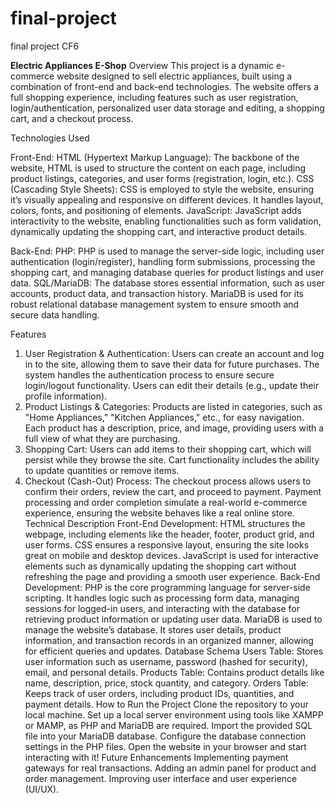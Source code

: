 # final-project
final project CF6

**Electric Appliances E-Shop**
Overview
This project is a dynamic e-commerce website designed to sell electric appliances, built using a combination of front-end and back-end technologies. The website offers a full shopping experience, including features such as user registration, login/authentication, personalized user data storage and editing, a shopping cart, and a checkout process.

Technologies Used


Front-End:
HTML (Hypertext Markup Language): The backbone of the website, HTML is used to structure the content on each page, including product listings, categories, and user forms (registration, login, etc.).
CSS (Cascading Style Sheets): CSS is employed to style the website, ensuring it’s visually appealing and responsive on different devices. It handles layout, colors, fonts, and positioning of elements.
JavaScript: JavaScript adds interactivity to the website, enabling functionalities such as form validation, dynamically updating the shopping cart, and interactive product details.


Back-End:
PHP: PHP is used to manage the server-side logic, including user authentication (login/register), handling form submissions, processing the shopping cart, and managing database queries for product listings and user data.
SQL/MariaDB: The database stores essential information, such as user accounts, product data, and transaction history. MariaDB is used for its robust relational database management system to ensure smooth and secure data handling.



Features
1. User Registration & Authentication:
Users can create an account and log in to the site, allowing them to save their data for future purchases.
The system handles the authentication process to ensure secure login/logout functionality.
Users can edit their details (e.g., update their profile information).
2. Product Listings & Categories:
Products are listed in categories, such as "Home Appliances," "Kitchen Appliances," etc., for easy navigation.
Each product has a description, price, and image, providing users with a full view of what they are purchasing.
3. Shopping Cart:
Users can add items to their shopping cart, which will persist while they browse the site.
Cart functionality includes the ability to update quantities or remove items.
4. Checkout (Cash-Out) Process:
The checkout process allows users to confirm their orders, review the cart, and proceed to payment.
Payment processing and order completion simulate a real-world e-commerce experience, ensuring the website behaves like a real online store.
Technical Description
Front-End Development:
HTML structures the webpage, including elements like the header, footer, product grid, and user forms.
CSS ensures a responsive layout, ensuring the site looks great on mobile and desktop devices.
JavaScript is used for interactive elements such as dynamically updating the shopping cart without refreshing the page and providing a smooth user experience.
Back-End Development:
PHP is the core programming language for server-side scripting. It handles logic such as processing form data, managing sessions for logged-in users, and interacting with the database for retrieving product information or updating user data.
MariaDB is used to manage the website’s database. It stores user details, product information, and transaction records in an organized manner, allowing for efficient queries and updates.
Database Schema
Users Table: Stores user information such as username, password (hashed for security), email, and personal details.
Products Table: Contains product details like name, description, price, stock quantity, and category.
Orders Table: Keeps track of user orders, including product IDs, quantities, and payment details.
How to Run the Project
Clone the repository to your local machine.
Set up a local server environment using tools like XAMPP or MAMP, as PHP and MariaDB are required.
Import the provided SQL file into your MariaDB database.
Configure the database connection settings in the PHP files.
Open the website in your browser and start interacting with it!
Future Enhancements
Implementing payment gateways for real transactions.
Adding an admin panel for product and order management.
Improving user interface and user experience (UI/UX).
